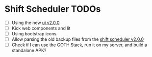 # Shift Scheduler TODOs

- [ ] Using the new [ui v2.0.0](github.com/knackwurstking/ui)
- [ ] Kick web components and lit
- [ ] Using bootstrap icons
- [ ] Allow parsing the old backup files from the [shift scheduler v2.0.0](github.com/knackwurstking/shift-scheduler)
- [ ] Check if I can use the GOTH Stack, run it on my server, and build a standalone APK?
